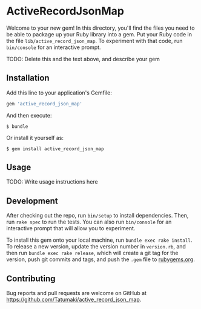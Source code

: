 # ActiveRecordJsonMap

Welcome to your new gem! In this directory, you'll find the files you need to be able to package up your Ruby library into a gem. Put your Ruby code in the file `lib/active_record_json_map`. To experiment with that code, run `bin/console` for an interactive prompt.

TODO: Delete this and the text above, and describe your gem

## Installation

Add this line to your application's Gemfile:

```ruby
gem 'active_record_json_map'
```

And then execute:

    $ bundle

Or install it yourself as:

    $ gem install active_record_json_map

## Usage

TODO: Write usage instructions here

## Development

After checking out the repo, run `bin/setup` to install dependencies. Then, run `rake spec` to run the tests. You can also run `bin/console` for an interactive prompt that will allow you to experiment.

To install this gem onto your local machine, run `bundle exec rake install`. To release a new version, update the version number in `version.rb`, and then run `bundle exec rake release`, which will create a git tag for the version, push git commits and tags, and push the `.gem` file to [rubygems.org](https://rubygems.org).

## Contributing

Bug reports and pull requests are welcome on GitHub at https://github.com/Tatumaki/active_record_json_map.

